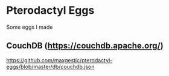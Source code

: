 # Pterodactyl Eggs
Some eggs I made
## CouchDB (https://couchdb.apache.org/)
https://github.com/maxgestic/pterodactyl-eggs/blob/master/db/couchdb.json
